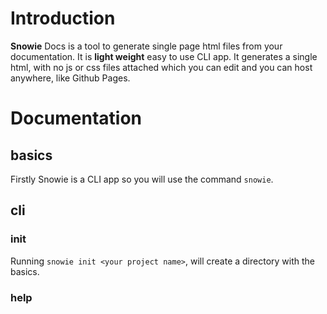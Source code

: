# Introduction
**Snowie** Docs is a tool to generate single page html files from your documentation. It is **light weight** easy to use CLI app. It generates a single html, with no js or css files attached which you can edit and you can host anywhere, like Github Pages.

# Documentation
## basics
Firstly Snowie is a CLI app so you will use the command `snowie`.
## cli
### init
Running `snowie init <your project name>`, will create a directory with the basics.
### help